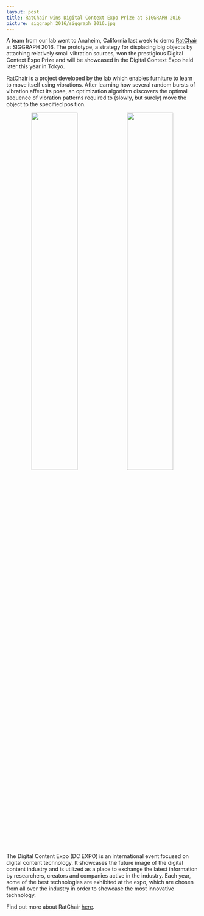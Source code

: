 ```yaml
---
layout: post
title: RatChair wins Digital Context Expo Prize at SIGGRAPH 2016
picture: siggraph_2016/siggraph_2016.jpg
---
```


A team from our lab went to Anaheim, California last week to demo <a href = "../../../../projects/ratchair/">RatChair</a> at SIGGRAPH 2016. The prototype, a strategy for displacing big objects by attaching relatively small vibration sources, won the prestigious Digital Context Expo Prize and will be showcased in the Digital Context Expo held later this year in Tokyo.

 RatChair is a project developed by the lab which enables furniture to learn to move itself using vibrations. After learning how several random bursts of vibration affect its pose, an optimization algorithm discovers the optimal sequence of vibration patterns required to (slowly, but surely) move the object to the specified position.

<div style = "text-align: center;"><img src = "../../../../news/img/siggraph_2016/siggraph_crowd.jpg" style = "width:49%;"/> <img src = "../../../../news/img/siggraph_2016/siggraph_crowd2.jpg" style = "width:49%;"/></div><br>

The Digital Content Expo (DC EXPO) is an international event focused on digital content technology. It showcases the future image of the digital content industry and is utilized as a place to exchange the latest information by researchers, creators and companies active in the industry. Each year, some of the best technologies are exhibited at the expo, which are chosen from all over the industry in order to showcase the most innovative technology.

Find out more about RatChair <a target = "_blank" href = "../../../../projects/ratchair/">here</a>.
